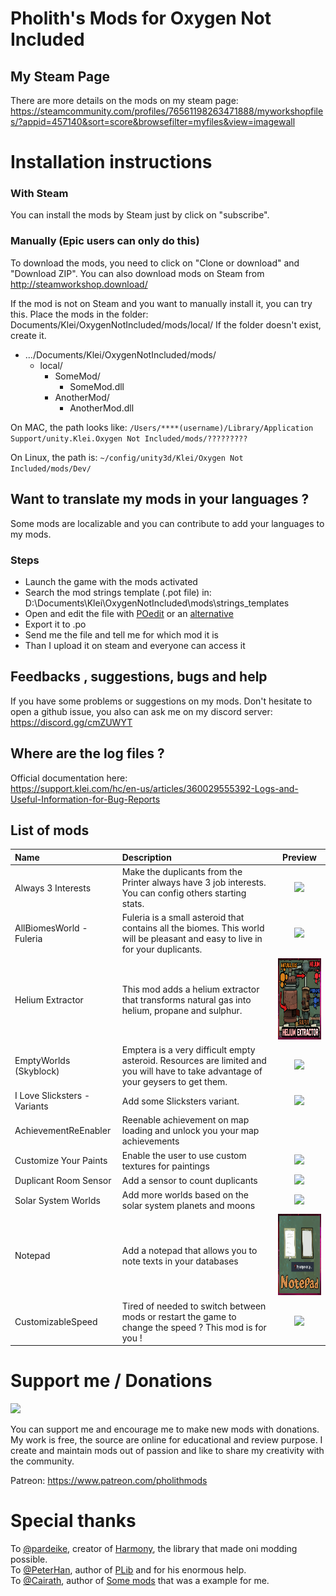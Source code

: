 


# Pholith's Mods for Oxygen Not Included

## My Steam Page
There are more details on the mods on my steam page:
https://steamcommunity.com/profiles/76561198263471888/myworkshopfiles/?appid=457140&sort=score&browsefilter=myfiles&view=imagewall

# Installation instructions

### With Steam
You can install the mods by Steam just by click on "subscribe".

### Manually (Epic users can only do this)
To download the mods, you need to click on "Clone or download" and "Download ZIP".
You can also download mods on Steam from http://steamworkshop.download/

If the mod is not on Steam and you want to manually install it, you can try this.
Place the mods in the folder: Documents/Klei/OxygenNotIncluded/mods/local/
If the folder doesn't exist, create it.
* .../Documents/Klei/OxygenNotIncluded/mods/
  * local/
    * SomeMod/
      * SomeMod.dll
    * AnotherMod/
      * AnotherMod.dll

 On MAC, the path looks like: `/Users/****(username)/Library/Application Support/unity.Klei.Oxygen Not Included/mods/?????????`
 
 On Linux, the path is: `~/config/unity3d/Klei/Oxygen Not Included/mods/Dev/`

## Want to translate my mods in your languages ?
Some mods are localizable and you can contribute to add your languages to my mods.

### Steps
- Launch the game with the mods activated
- Search the mod strings template (.pot file) in:  D:\Documents\Klei\OxygenNotIncluded\mods\strings_templates    
- Open and edit the file with [POedit](https://poedit.net/) or an [alternative](https://alternativeto.net/software/poedit/about/)
- Export it to .po
- Send me the file and tell me for which mod it is 
- Than I upload it on steam and everyone can access it

## Feedbacks , suggestions, bugs and help
If you have some problems or suggestions on my mods. 
Don't hesitate to open a github issue, you also can ask me on my discord server:
https://discord.gg/cmZUWYT

## Where are the log files ?
Official documentation here:     
https://support.klei.com/hc/en-us/articles/360029555392-Logs-and-Useful-Information-for-Bug-Reports

## List of mods
| **Name**        | **Description**     | **Preview** | 
| :-------------- | :------ | :--------------------:|
| Always 3 Interests  | Make the duplicants from the Printer always have 3 job interests.  You can config others starting stats. |<img src="/src/Always3Interests/screen.png" height="130" min-width="130" />
| AllBiomesWorld - Fuleria| Fuleria is a small asteroid that contains all the biomes. This world will be pleasant and easy to live in for your duplicants. |<img src="/src/AllBiomesWorld/screen.png" height="130" min-width="130" />|
| Helium Extractor | This mod adds a helium extractor that transforms natural gas into helium, propane and sulphur.     |<img src="/src/HeliumExtractor/screen.png" height="130" min-width="130" />|
| EmptyWorlds (Skyblock)| Emptera is a very difficult empty asteroid. Resources are limited and you will have to take advantage of your geysers to get them.     |<img src="/src/EmptyWorlds/screen1.png" height="130" min-width="130" />|
| I Love Slicksters - Variants | Add some Slicksters variant.    |<img src="/src/ILoveSlicksters/screen1.png" height="130" min-width="130" />|
| AchievementReEnabler | Reenable achievement on map loading and unlock you your map achievements			||
| Customize Your Paints | Enable the user to use custom textures for paintings							|<img src="/src/CustomizeYourPaints/screen1.png" height="130" min-width="130" />|
| Duplicant Room Sensor | Add a sensor to count duplicants						|<img src="/src/DuplicantRoomSensor/screen1.png" height="130" min-width="130" />|
| Solar System Worlds |Add more worlds based on the solar system planets and moons   |<img src="/src/SolarSystemWorlds/screen1.png" height="130" min-width="130" />|
| Notepad |Add a notepad that allows you to note texts in your databases    |<img src="/src/Notepad/screen1.png" height="130" min-width="130" />|
| CustomizableSpeed | Tired of needed to switch between mods or restart the game to change the speed ? This mod is for you !|<img src="/src/CustomizableSpeed/screen1.png" height="130" min-width="130" />

# Support me / Donations
<img src="https://upload.wikimedia.org/wikipedia/commons/8/82/Patreon_logo_with_wordmark.svg" min-width="130" />

You can support me and encourage me to make new mods with donations.    
My work is free, the source are online for educational and review purpose.
 I create and maintain mods out of passion and like to share my creativity with the community. 

Patreon: https://www.patreon.com/pholithmods 


# Special thanks
To [@pardeike](https://github.com/pardeike), creator of [Harmony](https://github.com/pardeike/Harmony), the library that made oni modding possible.  
To [@PeterHan](https://github.com/peterhaneve), author of [PLib](https://github.com/peterhaneve/ONIMods/tree/master/PLib) and for his enormous help.    
To [@Cairath](https://github.com/Cairath), author of [Some mods](https://github.com/Cairath/ONI-Mods) that was a example for me.
